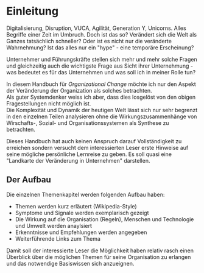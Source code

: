 # Einleitung

Digitalisierung, Disruption, VUCA, Agilität, Generation Y, Unicorns. Alles Begriffe einer Zeit im Umbruch. Doch ist das so? Verändert sich die Welt als Ganzes tatsächlich schneller? Oder ist es nicht nur die veränderte Wahrnehmung? Ist das alles nur ein "hype" - eine temporäre Erscheinung?

Unternehmer und Führungskräfte stellen sich mehr und mehr solche Fragen und gleichzeitig auch die wichtigste Frage aus Sicht ihrer Unternehmung - was bedeutet es für das Unternehmen und was soll ich in meiner Rolle tun?

In diesem Handbuch für _Organizational Change_ möchte ich nur den Aspekt der Veränderung der Organization als solches betrachten.   
Als guter Systemdenker weiss ich aber, dass dies losgelöst von den obigen Fragestellungen nicht möglich ist.  
Die Komplexität und Dynamik der heutigen Welt lässt sich nur sehr begrenzt in den einzelnen Teilen analysieren ohne die Wirkungszusammenhänge von Wirschafts-, Sozial- und Organisationssystemen als Synthese zu betrachten.

Dieses Handbuch hat auch keinen Anspruch darauf Vollständigkeit zu erreichen sondern versucht dem interessierten Leser erste Hinweise auf seine mögliche persönliche Lernreise zu geben. Es soll quasi eine "Landkarte der Veränderung in Unternehmen" darstellen. 


## Der Aufbau
Die einzelnen Themenkapitel werden folgenden Aufbau haben: 
* Themen werden kurz erläutert (Wikipedia-Style)
* Symptome und Signale werden exemplarisch gezeigt
* Die Wirkung auf die Organisation (Regeln), Menschen und Technologie und Umwelt werden anaylsiert
* Erkenntnisse und Empfehlungen werden angegeben
* Weiterführende Links zum Thema

Damit soll der interessierte Leser die Möglichkeit haben relativ rasch einen Überblick über die möglichen Themen für seine Organisation zu erlangen und das notwendige Basiswissen sich anzueignen.




